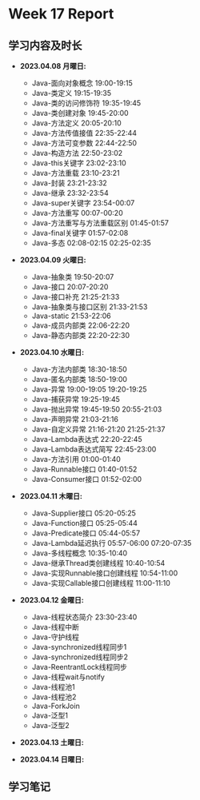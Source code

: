 # Week 17 Report

## 学习内容及时长

* **2023.04.08 月曜日:** 
	* Java-面向对象概念 19:00-19:15
	* Java-类定义 19:15-19:35
	* Java-类的访问修饰符 19:35-19:45
	* Java-类创建对象 19:45-20:00
	* Java-方法定义 20:05-20:10
	* Java-方法传值接值 22:35-22:44
	* Java-方法可变参数 22:44-22:50
	* Java-构造方法 22:50-23:02
	* Java-this关键字 23:02-23:10
	* Java-方法重载 23:10-23:21
	* Java-封装 23:21-23:32
	* Java-继承 23:32-23:54
	* Java-super关键字 23:54-00:07
	* Java-方法重写 00:07-00:20
	* Java-方法重写与方法重载区别 01:45-01:57
	* Java-final关键字 01:57-02:08
	* Java-多态 02:08-02:15 02:25-02:35

* **2023.04.09 火曜日:** 
	* Java-抽象类 19:50-20:07
	* Java-接口 20:07-20:20
	* Java-接口补充 21:25-21:33
	* Java-抽象类与接口区别 21:33-21:53
	* Java-static 21:53-22:06
	* Java-成员内部类 22:06-22:20
	* Java-静态内部类 22:20-22:30

* **2023.04.10 水曜日:** 
	* Java-方法内部类 18:30-18:50
	* Java-匿名内部类 18:50-19:00
	* Java-异常 19:00-19:05 19:20-19:25
	* Java-捕获异常 19:25-19:45
	* Java-抛出异常 19:45-19:50 20:55-21:03
	* Java-声明异常 21:03-21:16
	* Java-自定义异常 21:16-21:20 21:25-21:37
	* Java-Lambda表达式 22:20-22:45
	* Java-Lambda表达式简写 22:45-23:00
	* Java-方法引用 01:00-01:40
	* Java-Runnable接口 01:40-01:52
	* Java-Consumer接口 01:52-02:00

* **2023.04.11 木曜日:** 
	* Java-Supplier接口 05:20-05:25
	* Java-Function接口 05:25-05:44
	* Java-Predicate接口 05:44-05:57
	* Java-Lambda延迟执行 05:57-06:00 07:20-07:35
	* Java-多线程概念 10:35-10:40
	* Java-继承Thread类创建线程 10:40-10:54
	* Java-实现Runnable接口创建线程 10:54-11:00
	* Java-实现Callable接口创建线程 11:00-11:10

* **2023.04.12 金曜日:** 
	* Java-线程状态简介 23:30-23:40
	* Java-线程中断 
	* Java-守护线程 
	* Java-synchronized线程同步1
	* Java-synchronized线程同步2
	* Java-ReentrantLock线程同步 
	* Java-线程wait与notify
	* Java-线程池1
	* Java-线程池2
	* Java-ForkJoin 
	* Java-泛型1
	* Java-泛型2

* **2023.04.13 土曜日:** 

* **2023.04.14 日曜日:** 


## 学习笔记